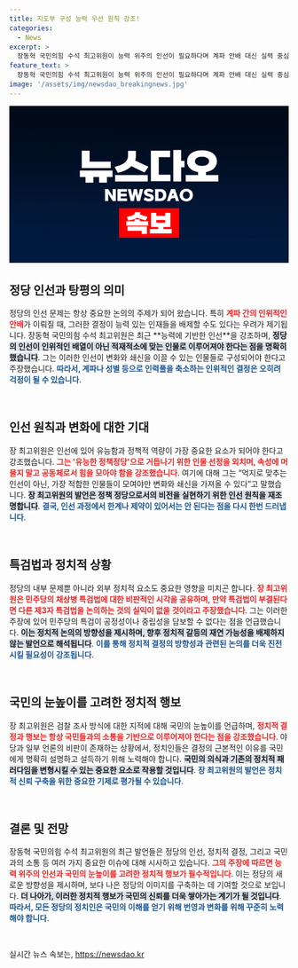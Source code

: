 ```yaml
---
title: 지도부 구성 능력 우선 원칙 강조!
categories:
  - News
excerpt: >
  장동혁 국민의힘 수석 최고위원이 능력 위주의 인선이 필요하다며 계파 안배 대신 실력 중심의 인재를 강조했습니다. 그는 민주당의 특검 추진에 대해 공정성 문제를 지적하며, 제3자 특검에 대한 논의의 필요성을 회의적으로 바라보았습니다.
feature_text: >
  장동혁 국민의힘 수석 최고위원이 능력 위주의 인선이 필요하다며 계파 안배 대신 실력 중심의 인재를 강조했습니다. 그는 민주당의 특검 추진에 대해 공정성 문제를 지적하며, 제3자 특검에 대한 논의의 필요성을 회의적으로 바라보았습니다.
image: '/assets/img/newsdao_breakingnews.jpg'
---
```


<p><img src="/assets/img/newsdao_breakingnews.jpg" alt="bookingtag 속보" /></p>

<h2 data-ke-size="size26">정당 인선과 탕평의 의미</h2>

<p data-ke-size="size16">정당의 인선 문제는 항상 중요한 논의의 주제가 되어 왔습니다. 특히 <b><span style="color: #ee2323;">계파 간의 인위적인 안배</span></b>가 이뤄질 때, 그러한 결정이 능력 있는 인재들을 배제할 수도 있다는 우려가 제기됩니다. 장동혁 국민의힘 수석 최고위원은 최근 **능력에 기반한 인선**을 강조하며, <b><span style="background-color: #21538527;">정당의 인선이 인위적인 배열이 아닌 적재적소에 맞는 인물로 이루어져야 한다는 점을 명확히 했습니다</span></b>. 그는 이러한 인선이 변화와 쇄신을 이끌 수 있는 인물들로 구성되어야 한다고 주장했습니다. <b><span style="color: #1a5490;">따라서, 계파나 성별 등으로 인력풀을 축소하는 인위적인 결정은 오히려 걱정이 될 수 있습니다</span></b>.</p>

<p data-ke-size="size16">&nbsp;</p>

<h2 data-ke-size="size26">인선 원칙과 변화에 대한 기대</h2>

<p data-ke-size="size16">장 최고위원은 인선에 있어 유능함과 정책적 역량이 가장 중요한 요소가 되어야 한다고 강조했습니다. <b><span style="color: #ee2323;">그는 '유능한 정책정당'으로 거듭나기 위한 인물 선정을 외치며, 속성에 머물지 말고 공동체로서 힘을 모아야 함을 강조했습니다</span></b>. 여기에 대해 그는 “억지로 맞추는 인선이 아닌, 가장 적합한 인물들이 모여야만 변화와 쇄신을 가져올 수 있다”고 말했습니다. <b><span style="background-color: #21538527;">장 최고위원의 발언은 정책 정당으로서의 비전을 실현하기 위한 인선 원칙을 재조명합니다</span></b>. <b><span style="color: #1a5490;">결국, 인선 과정에서 한계나 제약이 있어서는 안 된다는 점을 다시 한번 드러냅니다</span></b>.</p>

<p data-ke-size="size16">&nbsp;</p>

<h2 data-ke-size="size26">특검법과 정치적 상황</h2>

<p data-ke-size="size16">정당의 내부 문제뿐 아니라 외부 정치적 요소도 중요한 영향을 미치곤 합니다. <b><span style="color: #ee2323;">장 최고위원은 민주당의 채상병 특검법에 대한 비판적인 시각을 공유하며, 만약 특검법이 부결된다면 다른 제3자 특검법을 논의하는 것의 실익이 없을 것이라고 주장했습니다</span></b>. 그는 이러한 주장에 있어 민주당의 특검이 공정성이나 중립성을 담보할 수 없다는 점을 언급했습니다. <b><span style="background-color: #21538527;">이는 정치적 논의의 방향성을 제시하며, 향후 정치적 갈등의 재연 가능성을 배제하지 않는 발언으로 해석됩니다</span></b>. <b><span style="color: #1a5490;">이를 통해 정치적 결정의 방향성과 관련된 논의를 더욱 진전시킬 필요성이 강조됩니다</span></b>.</p>

<p data-ke-size="size16">&nbsp;</p>

<h2 data-ke-size="size26">국민의 눈높이를 고려한 정치적 행보</h2>

<p data-ke-size="size16">장 최고위원은 검찰 조사 방식에 대한 지적에 대해 국민의 눈높이를 언급하며, <b><span style="color: #ee2323;">정치적 결정과 행보는 항상 국민들과의 소통을 기반으로 이루어져야 한다는 점을 강조했습니다</span></b>. 야당과 일부 언론의 비판이 존재하는 상황에서, 정치인들은 결정의 근본적인 이유를 국민에게 명확히 설명하고 설득하기 위해 노력해야 합니다. <b><span style="background-color: #21538527;">국민의 의식과 기존의 정치적 패러다임을 변형시킬 수 있는 중요한 요소로 작용할 것입니다</span></b>. <b><span style="color: #1a5490;">장 최고위원의 발언은 정치적 신뢰 구축을 위한 중요한 기제로 평가될 수 있습니다</span></b>.</p>

<p data-ke-size="size16">&nbsp;</p>

<h2 data-ke-size="size26">결론 및 전망</h2>

<p data-ke-size="size16">장동혁 국민의힘 수석 최고위원의 최근 발언들은 정당의 인선, 정치적 결정, 그리고 국민과의 소통 등 여러 가지 중요한 이슈에 대해 시사하고 있습니다. <b><span style="color: #ee2323;">그의 주장에 따르면 능력 위주의 인선과 국민의 눈높이를 고려한 정치적 행보가 필수적입니다</span></b>. 이는 정당의 새로운 방향성을 제시하며, 보다 나은 정당의 이미지를 구축하는 데 기여할 것으로 보입니다. <b><span style="background-color: #21538527;">더 나아가, 이러한 정치적 행보가 국민의 신뢰를 더욱 쌓아가는 계기가 될 것입니다</span></b>. <b><span style="color: #1a5490;">따라서, 모든 정당의 정치인은 국민의 이해를 얻기 위해 번영과 변화를 위해 꾸준히 노력해야 합니다</span></b>.</p> 

<p data-ke-size="size16">&nbsp;</p>
실시간 뉴스 속보는, <a href="https://newsdao.kr" rel="dofollow">https://newsdao.kr</a>


